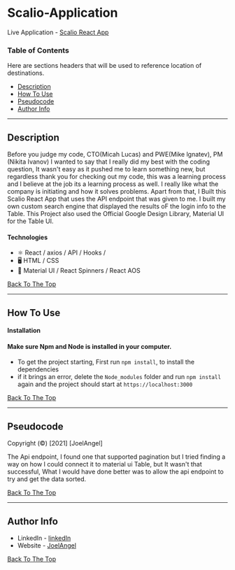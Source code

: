 # Scalio-Application

Live Application - [Scalio React App](https://scalio-react.netlify.app/)

### Table of Contents

Here are sections headers that will be used to reference location of destinations.

- [Description](#description)
- [How To Use](#how-to-use)
- [Pseudocode](#Pseudocode)
- [Author Info](#author-info)

---

## Description

Before you judge my code, CTO(Micah Lucas) and PWE(Mike lgnatev), PM (Nikita Ivanov) I wanted to say that I really did my best with the coding question, It wasn't easy as it pushed me to learn something new, but regardless thank you for checking out my code, this was a learning process and I believe at the job its a learning process as well. I really like what the company is initiating and how it solves problems. Apart from that, I Built this Scalio React App that uses the API endpoint that was given to me. I built my own custom search engine that displayed the results oF the login info to the Table. This Project also used the Official Google Design Library, Material UI for the Table UI.

#### Technologies

- ⚛ React / axios / API / Hooks /
- 🖥 HTML / CSS
- 🎨 Material UI / React Spinners / React AOS

[Back To The Top](#Scalio-Application)

---

## How To Use

#### Installation

#### Make sure Npm and Node is installed in your computer.

- To get the project starting, First run `npm install`, to install the dependencies
- if it brings an error, delete the `Node_modules` folder and run `npm install` again and the project should start at `https://localhost:3000`

[Back To The Top](#Scalio-Application)

---

## Pseudocode

Copyright (©) [2021] [JoelAngel]

The Api endpoint, I found one that supported pagination but I tried finding a way on how I could connect it to material ui Table, but It wasn't that successful, 
What I would have done better was to allow the api endpoint to try and get the data sorted.

[Back To The Top](#Scalio-Application)

---

## Author Info

- LinkedIn - [linkedIn](https://www.linkedin.com/in/joel-angel-/)
- Website - [JoelAngel](https://joelangel.web.app)

[Back To The Top](#Scalio-Application)
